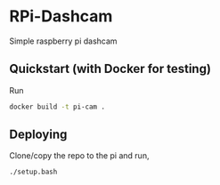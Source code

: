 # RPi-Dashcam

Simple raspberry pi dashcam

## Quickstart (with Docker for testing)

Run

```sh
docker build -t pi-cam .
```

## Deploying

Clone/copy the repo to the pi and run,

```sh
./setup.bash
```
